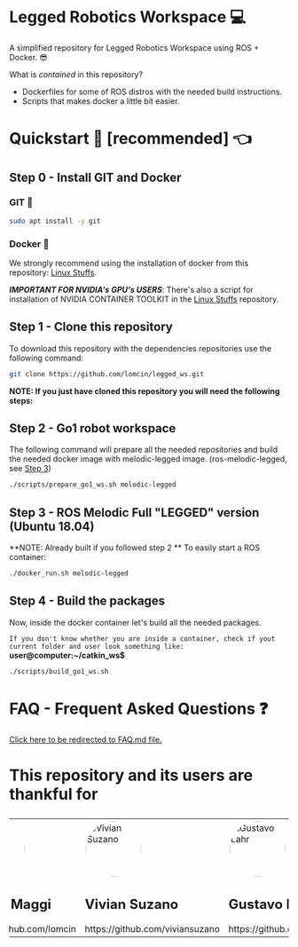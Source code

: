 # Legged Robotics Workspace 💻

A simplified repository for Legged Robotics Workspace using ROS + Docker. 😎

What is *contained* in this repository?
* Dockerfiles for some of ROS distros with the needed build instructions.
* Scripts that makes docker a little bit easier.


# Quickstart 🚀 [recommended] 👈

## Step 0 - Install GIT and Docker

### GIT 🌳
```bash
sudo apt install -y git
```

### Docker 🐳
We strongly recommend using the installation of docker from this repository:
[Linux Stuffs](https://github.com/lomcin/linux-stuffs).

***IMPORTANT FOR NVIDIA's GPU's USERS***: There's also a script for installation of NVIDIA CONTAINER TOOLKIT in the [Linux Stuffs](https://github.com/lomcin/linux-stuffs) repository.

## Step 1 - Clone this repository
To download this repository with the dependencies repositories use the following command:
```bash
git clone https://github.com/lomcin/legged_ws.git
```

**NOTE: If you just have cloned this repository you will need the following steps:**

## Step 2 - Go1 robot workspace

The following command will prepare all the needed repositories and build the needed docker image with melodic-legged image. (ros-melodic-legged, see [Step 3]())
```bash
./scripts/prepare_go1_ws.sh melodic-legged
```

## Step 3 - ROS Melodic Full "LEGGED" version (Ubuntu 18.04)
**NOTE: Already built if you followed step 2 **
To easily start a ROS container:
```bash
./docker_run.sh melodic-legged
```

## Step 4 - Build the packages
Now, inside the docker container let's build all the needed packages.

```If you don't know whether you are inside a container, check if yout current folder and user look something like:``` **user@computer:~/catkin_ws$**

```bash
./scripts/build_go1_ws.sh
```

# FAQ - Frequent Asked Questions ❓
[Click here to be redirected to FAQ.md file.](FAQ.md)

# This repository and its users are thankful for
<table style="display:flex; justify-items:center; justify-content:center; align-items:center; align-content:center;">
<tbody>
<tr>
<td>
<img src="https://avatars.githubusercontent.com/u/16033414" alt="Lucas Maggi" width="100px" height="auto" style="border-radius:50%; border: 2px solid white; position: relative; top: 0px; z-index:9999;" class="avatar-user">
<h2>Lucas Maggi</h2> https://github.com/lomcin
</td>
<td>
<img src="https://avatars.githubusercontent.com/u/43577281" alt="Vivian Suzano" width="100px" height="auto" style="border-radius:50%; border: 2px solid white; position: relative; top: 0px; z-index:9999;" class="avatar-user">
<h2>Vivian Suzano</h2> https://github.com/viviansuzano
</td>
<td>
<img src="https://avatars.githubusercontent.com/u/780327" alt="Gustavo Lahr" width="100px" height="auto" style="border-radius:50%; border: 2px solid white; position: relative; top: 0px; z-index:9999;" class="avatar-user">
<h2>Gustavo Lahr</h2> https://github.com/glahr
</td>
</tr>
</tbody>
</table>




